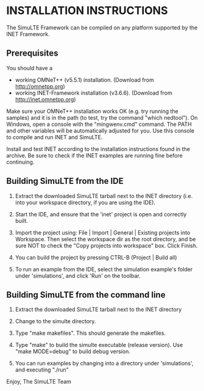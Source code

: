 INSTALLATION INSTRUCTIONS
=========================

The SimuLTE Framework can be compiled on any platform supported by the INET Framework.


Prerequisites
-------------

You should have a 
- working OMNeT++ (v5.5.1) installation. (Download from http://omnetpp.org)
- working INET-Framework installation (v3.6.6). (Download from http://inet.omnetpp.org)

Make sure your OMNeT++ installation works OK (e.g. try running the samples)
and it is in the path (to test, try the command "which nedtool"). On
Windows, open a console with the "mingwenv.cmd" command. The PATH and other
variables will be automatically adjusted for you. Use this console to compile
and run INET and SimuLTE.

Install and test INET according to the installation instructions found in the archive.
Be sure to check if the INET examples are running fine before continuing.


Building SimuLTE from the IDE
-----------------------------

1. Extract the downloaded SimuLTE tarball next to the INET directory
   (i.e. into your workspace directory, if you are using the IDE).

2. Start the IDE, and ensure that the 'inet' project is open and correctly built.

3. Import the project using: File | Import | General | Existing projects into Workspace.
   Then select the workspace dir as the root directory, and be sure NOT to check the
   "Copy projects into workspace" box. Click Finish.

4. You can build the project by pressing CTRL-B (Project | Build all)

5. To run an example from the IDE, select the simulation example's folder under 
   'simulations', and click 'Run' on the toolbar.


Building SimuLTE from the command line
--------------------------------------

1. Extract the downloaded SimuLTE tarball next to the INET directory

2. Change to the simulte directory.

3. Type "make makefiles". This should generate the makefiles.

4. Type "make" to build the simulte executable (release version). Use "make MODE=debug"
   to build debug version.

5. You can run examples by changing into a directory under 'simulations', and 
   executing "./run"


Enjoy, 
The SimuLTE Team
